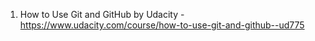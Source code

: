 1. How to Use Git and GitHub by Udacity - https://www.udacity.com/course/how-to-use-git-and-github--ud775
